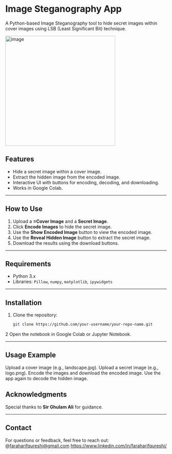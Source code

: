 # Image Steganography App

 A Python-based Image Steganography tool to hide secret images within cover images using LSB (Least Significant Bit) technique.

<img width="343" alt="image" src="https://github.com/user-attachments/assets/f435a440-4919-4e3d-be9a-5ccbd1c8cd9d" />

## Features
- Hide a secret image within a cover image.
- Extract the hidden image from the encoded image.
- Interactive UI with buttons for encoding, decoding, and downloading.
- Works in Google Colab.

---

## How to Use
1. Upload a **=Cover Image** and a **Secret Image**.
2. Click **Encode Images** to hide the secret image.
3. Use the **Show Encoded Image** button to view the encoded image.
4. Use the **Reveal Hidden Image** button to extract the secret image.
5. Download the results using the download buttons.

---

## Requirements
- Python 3.x
- Libraries: `Pillow`, `numpy`, `matplotlib`, `ipywidgets`

---

## Installation
1. Clone the repository:
   ```bash
   git clone https://github.com/your-username/your-repo-name.git
2 Open the notebook in Google Colab or Jupyter Notebook.

---

## Usage Example
  Upload a cover image (e.g., landscape.jpg).
  Upload a secret image (e.g., logo.png).
  Encode the images and download the encoded image.
  Use the app again to decode the hidden image.

## Acknowledgments
Special thanks to **Sir Ghulam Ali** for guidance.

---

## Contact
For questions or feedback, feel free to reach out:
@faraharifqureshi@gmail.com
https://www.linkedin.com/in/faraharifqureshi/
